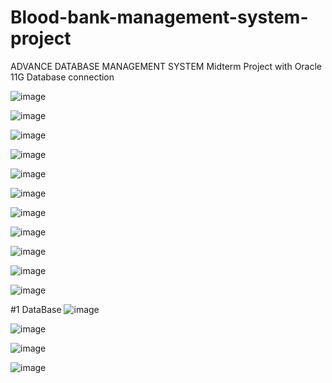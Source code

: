 # Blood-bank-management-system-project
ADVANCE DATABASE MANAGEMENT SYSTEM Midterm Project with Oracle 11G Database connection

![image](https://user-images.githubusercontent.com/61079464/186431859-33f2081b-2074-46aa-bc47-a2fd7660d6e4.png)


![image](https://user-images.githubusercontent.com/61079464/186431947-8dd0083d-1441-46aa-97de-06c36ecad389.png)


![image](https://user-images.githubusercontent.com/61079464/186432313-49b12b35-3fc5-43b0-88c3-9e2ef4f0b056.png)


![image](https://user-images.githubusercontent.com/61079464/186432557-e723ac72-e6ee-42d6-9d42-547f98309112.png)


![image](https://user-images.githubusercontent.com/61079464/186432632-1a81e59d-38cb-4e7d-bd0e-e986a3c0a414.png)


![image](https://user-images.githubusercontent.com/61079464/186432677-993c2380-75bf-497c-9f6a-dd6ea75fc0fb.png)


![image](https://user-images.githubusercontent.com/61079464/186432847-5648aff9-f313-4e53-bd5f-899e4ed3c26b.png)


![image](https://user-images.githubusercontent.com/61079464/186432903-10d98902-b094-4d53-8091-1d483b3977f1.png)


![image](https://user-images.githubusercontent.com/61079464/186433138-3c4bd2c0-1b45-4d69-b152-6a826ded2ba0.png)


![image](https://user-images.githubusercontent.com/61079464/186433405-0c5a1cb1-c0c7-4bc6-9c21-b0dccc2ac7f9.png)


![image](https://user-images.githubusercontent.com/61079464/186433933-3b097252-b4ec-4ec9-b113-0b3747b8d759.png)




#1 DataBase
![image](https://user-images.githubusercontent.com/61079464/186434060-35944e46-6cf9-4260-94d3-a906019d5f32.png)


![image](https://user-images.githubusercontent.com/61079464/186434159-904d1c60-313c-4032-ab87-bbcc1d185a52.png)


![image](https://user-images.githubusercontent.com/61079464/186434332-a72cd58d-be5c-4319-99dc-1bee93a03c69.png)


![image](https://user-images.githubusercontent.com/61079464/186434377-df4e139c-4b18-4dda-a958-21f7c4b4e46d.png)

